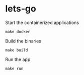 # lets-go

Start the containerized applications
```
make docker
```

Build the binaries
```
make build
```

Run the app
```
make run
```